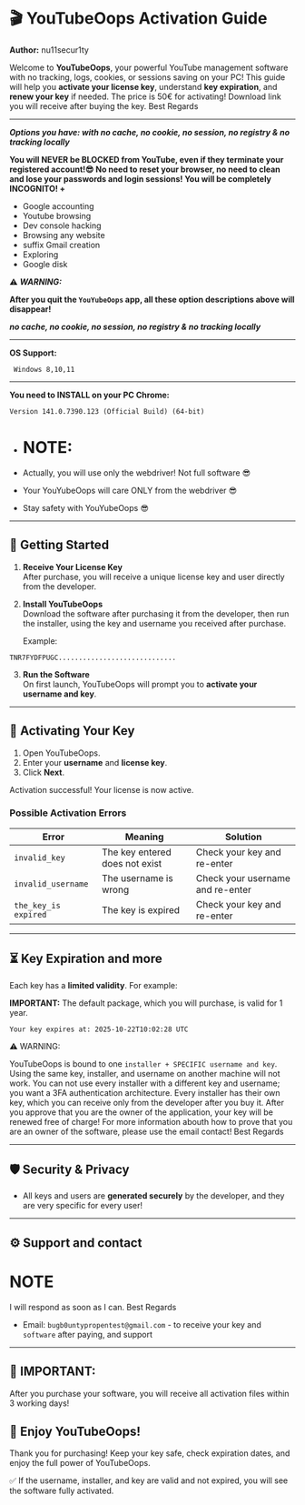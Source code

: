 # 🎬 YouTubeOops Activation Guide

**Author:** nu11secur1ty  

Welcome to **YouTubeOops**, your powerful YouTube management software with no tracking, logs, cookies, or sessions saving on your PC! This guide will help you **activate your license key**, understand **key expiration**, and **renew your key** if needed. The price is 50€ for activating! Download link you will receive after buying the key. 
Best Regards

---

***Options you have: with no cache, no cookie, no session, no registry & no tracking locally***

**You will NEVER be BLOCKED from YouTube, even if they terminate your registered account!😎 
No need to reset your browser, no need to clean and lose your passwords and login sessions! 
You will be completely INCOGNITO! +**

- Google accounting
- Youtube browsing
- Dev console hacking
- Browsing any website
- suffix Gmail creation
- Exploring
- Google disk

⚠️ ***WARNING:***

**After you quit the `YouYubeOops` app, all these option descriptions above will disappear!**

***no cache, no cookie, no session, no registry & no tracking locally***

---

**OS Support:**
```
 Windows 8,10,11 
```
---

**You need to INSTALL on your PC Chrome:**
```
Version 141.0.7390.123 (Official Build) (64-bit)
```

- # NOTE:

- Actually, you will use only the webdriver! Not full software 😎
- Your YouYubeOops will care ONLY from the webdriver 😎
- Stay safety with YouYubeOops 😎

---

## 📌 Getting Started

1. **Receive Your License Key**  
   After purchase, you will receive a unique license key and user directly from the developer. 

2. **Install YouTubeOops**  
   Download the software after purchasing it from the developer, then run the installer, using the key and username you received after purchase.
 
   Example:
```
TNR7FYDFPUGC.............................
```

3. **Run the Software**  
On first launch, YouTubeOops will prompt you to **activate your username and key**.

---

## 🔑 Activating Your Key

1. Open YouTubeOops.
2. Enter your **username** and **license key**.
3. Click **Next**.

Activation successful! Your license is now active.

### Possible Activation Errors

| Error | Meaning | Solution |
|-------|---------|---------|
| `invalid_key` | The key entered does not exist | Check your key and re-enter |
| `invalid_username` | The username is wrong | Check your username and re-enter |
| `the_key_is expired` | The key is expired | Check your key and re-enter |

---

## ⏳ Key Expiration and more

Each key has a **limited validity**. For example: 

**IMPORTANT:** The default package, which you will purchase, is valid for 1 year.

```
Your key expires at: 2025-10-22T10:02:28 UTC
```

⚠️ WARNING:

YouTubeOops is bound to one `installer + SPECIFIC username and key`. Using the same key, installer, and username on another machine will not work. You can not use every installer with a different key and username; you want a 3FA authentication architecture. Every installer has their own key, which you can receive only from the developer after you buy it.️ After you approve that you are the owner of the application, your key will be renewed free of charge! For more information abouth how to prove that you are an owner of the software, please use the email contact! 
Best Regards

---

## 🛡️ Security & Privacy

- All keys and users are **generated securely** by the developer, and they are very specific for every user!

---

## ⚙️ Support and contact

# NOTE
I will respond as soon as I can. Best Regards
- Email: `bugb0untypropentest@gmail.com` - to receive your key and `software` after paying, and support

---
## 🚨 IMPORTANT: 

After you purchase your software, you will receive all activation files within 3 working days!

## 🎉 Enjoy YouTubeOops!

Thank you for purchasing! Keep your key safe, check expiration dates, and enjoy the full power of YouTubeOops.

✅ If the username, installer, and key are valid and not expired, you will see the software fully activated. 
